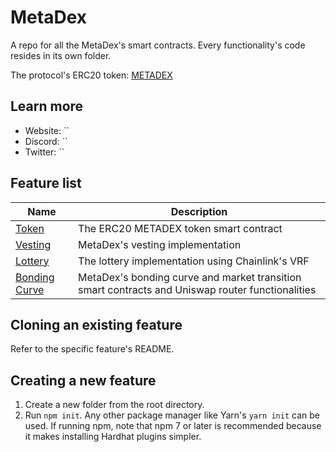 # MetaDex

A repo for all the MetaDex's smart contracts. Every functionality's code resides in its own folder.

The protocol's ERC20 token: [METADEX](./token/README.md)

## Learn more
- Website: ``
- Discord: ``
- Twitter: ``


## Feature list

| Name                                                                  | Description                                                                                       |
| --------------------------------------------------------------------- | --------------------------------------------------------------------------------------------------|
| [Token](./token)                                                      | The ERC20 METADEX token smart contract                                                            |
| [Vesting](./vesting/)                                                 | MetaDex's vesting implementation                                                                  |
| [Lottery](./lottery/)                                                 | The lottery implementation using Chainlink's VRF                                                  |
| [Bonding Curve](./bonding-curve)                                      | MetaDex's bonding curve and market transition smart contracts and Uniswap router functionalities  |

## Cloning an existing feature
Refer to the specific feature's README.

## Creating a new feature
1. Create a new folder from the root directory.
2. Run `npm init`. Any other package manager like Yarn's `yarn init` can be used. If running npm, note that npm 7 or later is recommended because it makes installing Hardhat plugins simpler.